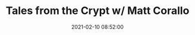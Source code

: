 ---
layout: post
date: 2021-02-10 08:52:00
categories: [podcast]
title: Tales from the Crypt w/ Matt Corallo
description: UASF, BIP 148, BIP 91 + Taproot
external_url: https://anchor.fm/tales-from-the-crypt/episodes/228-UASFs--BIP-148--BIP-91--and-Taproot-Activation-with-Matt-Corallo-eq7cif
---